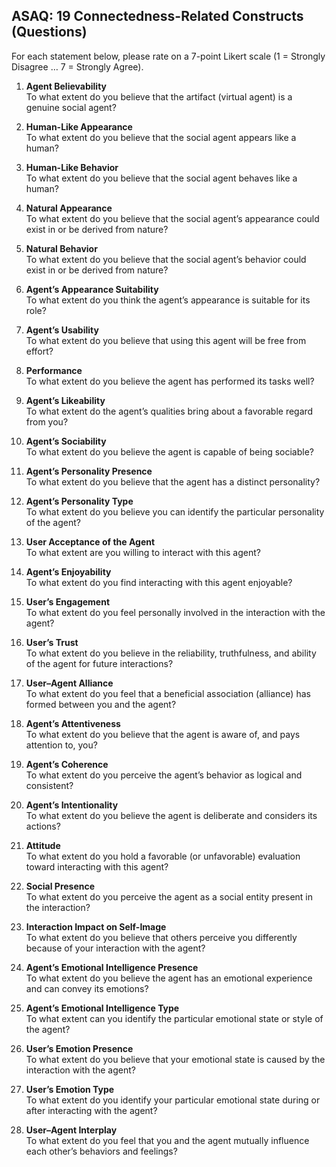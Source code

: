 ## ASAQ: 19 Connectedness-Related Constructs (Questions)

For each statement below, please rate on a 7-point Likert scale (1 = Strongly Disagree … 7 = Strongly Agree).

1. **Agent Believability**  
   To what extent do you believe that the artifact (virtual agent) is a genuine social agent?

2. **Human-Like Appearance**  
   To what extent do you believe that the social agent appears like a human?

3. **Human-Like Behavior**  
   To what extent do you believe that the social agent behaves like a human?

4. **Natural Appearance**  
   To what extent do you believe that the social agent’s appearance could exist in or be derived from nature?

5. **Natural Behavior**  
   To what extent do you believe that the social agent’s behavior could exist in or be derived from nature?

6. **Agent’s Appearance Suitability**  
   To what extent do you think the agent’s appearance is suitable for its role?

7. **Agent’s Usability**  
   To what extent do you believe that using this agent will be free from effort?

8. **Performance**  
   To what extent do you believe the agent has performed its tasks well?

9. **Agent’s Likeability**  
   To what extent do the agent’s qualities bring about a favorable regard from you?

10. **Agent’s Sociability**  
    To what extent do you believe the agent is capable of being sociable?

11. **Agent’s Personality Presence**  
    To what extent do you believe that the agent has a distinct personality?

12. **Agent’s Personality Type**  
    To what extent do you believe you can identify the particular personality of the agent?

13. **User Acceptance of the Agent**  
    To what extent are you willing to interact with this agent?

14. **Agent’s Enjoyability**  
    To what extent do you find interacting with this agent enjoyable?

15. **User’s Engagement**  
    To what extent do you feel personally involved in the interaction with the agent?

16. **User’s Trust**  
    To what extent do you believe in the reliability, truthfulness, and ability of the agent for future interactions?

17. **User–Agent Alliance**  
    To what extent do you feel that a beneficial association (alliance) has formed between you and the agent?

18. **Agent’s Attentiveness**  
    To what extent do you believe that the agent is aware of, and pays attention to, you?

19. **Agent’s Coherence**  
    To what extent do you perceive the agent’s behavior as logical and consistent?

20. **Agent’s Intentionality**  
    To what extent do you believe the agent is deliberate and considers its actions?

21. **Attitude**  
    To what extent do you hold a favorable (or unfavorable) evaluation toward interacting with this agent?

22. **Social Presence**  
    To what extent do you perceive the agent as a social entity present in the interaction?

23. **Interaction Impact on Self-Image**  
    To what extent do you believe that others perceive you differently because of your interaction with the agent?

24. **Agent’s Emotional Intelligence Presence**  
    To what extent do you believe the agent has an emotional experience and can convey its emotions?

25. **Agent’s Emotional Intelligence Type**  
    To what extent can you identify the particular emotional state or style of the agent?

26. **User’s Emotion Presence**  
    To what extent do you believe that your emotional state is caused by the interaction with the agent?

27. **User’s Emotion Type**  
    To what extent do you identify your particular emotional state during or after interacting with the agent?

28. **User–Agent Interplay**  
    To what extent do you feel that you and the agent mutually influence each other’s behaviors and feelings?
